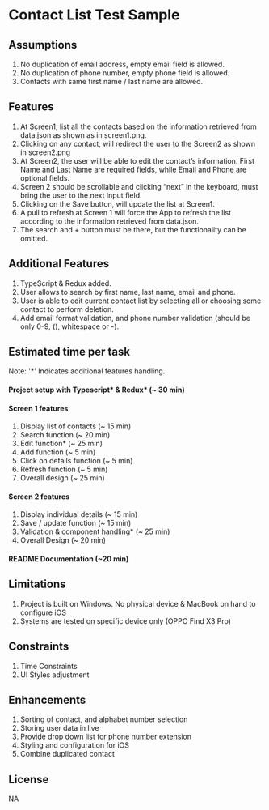 # Contact List Test Sample

## Assumptions

1. No duplication of email address, empty email field is allowed.
2. No duplication of phone number, empty phone field is allowed.
3. Contacts with same first name / last name are allowed.

## Features

1. At Screen1, list all the contacts based on the information retrieved from data.json as 
shown as in screen1.png. 
2. Clicking on any contact, will redirect the user to the Screen2 as shown in screen2.png 
3. At Screen2, the user will be able to edit the contact’s information. First Name and Last 
Name are required fields, while Email and Phone are optional fields. 
4. Screen 2 should be scrollable and clicking “next” in the keyboard, must bring the user to 
the next input field. 
5. Clicking on the Save button, will update the list at Screen1. 
6. A pull to refresh at Screen 1 will force the App to refresh the list according to the 
information retrieved from data.json. 
7. The search and + button must be there, but the functionality can be omitted. 

## Additional Features
1. TypeScript & Redux added.
2. User allows to search by first name, last name, email and phone.
3. User is able to edit current contact list by selecting all or choosing some contact to perform deletion.
4. Add email format validation, and phone number validation (should be only 0-9, (), whitespace or -).

## Estimated time per task

Note: '*' Indicates additional features handling.
#### Project setup with Typescript* & Redux* (~ 30 min)
#### Screen 1 features
1. Display list of contacts  (~ 15 min)
2. Search function (~ 20 min)
3. Edit function* (~ 25 min)
4. Add function (~ 5 min)
5. Click on details function (~ 5 min)
6. Refresh function (~ 5 min)
7. Overall design (~ 25 min)

#### Screen 2 features
1. Display individual details  (~ 15 min)
2. Save / update function (~ 15 min)
3. Validation & component handling*  (~ 25 min)
4. Overall Design (~ 20 min)

#### README Documentation (~20 min)

## Limitations
1. Project is built on Windows. No physical device & MacBook on hand to configure iOS
2. Systems are tested on specific device only (OPPO Find X3 Pro)

## Constraints
1. Time Constraints
2. UI Styles adjustment

## Enhancements
1. Sorting of contact, and alphabet number selection
2. Storing user data in live
3. Provide drop down list for phone number extension
4. Styling and configuration for iOS
5. Combine duplicated contact

## License
NA